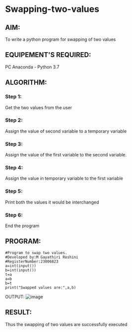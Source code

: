 # Swapping-two-values
## AIM:
To write a python program for swapping of two values
## EQUIPEMENT'S REQUIRED: 
PC
Anaconda - Python 3.7
## ALGORITHM: 
### Step 1:
Get the two values from the user
### Step 2: 
Assign the value of second variable to a temporary variable 
### Step 3: 
Assign the value of the first variable to the second variable.
### Step 4:  
Assign the value in temporary variable to the first variable
### Step 5: 
Print both the values it would be interchanged
### Step 6: 
End the program
## PROGRAM:
~~~
#Program to swap two values.
#Developed by:M Gayathiri Roshini 
#RegisterNumber:23006823
a=int(input())
b=int(input())
t=a
a=b
b=t
print("Swapped values are:",a,b)
~~~
OUTPUT:
![image](https://github.com/23006823/Swapping-two-values/assets/138971409/54a3ea06-da5d-4bc0-8953-604f2d522c33)




## RESULT:
Thus the swapping of two values are successfully executed



